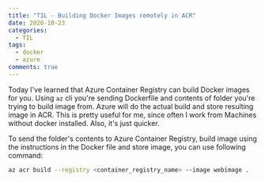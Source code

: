 ```yaml
---
title: "TIL - Building Docker Images remotely in ACR"
date: 2020-10-23
categories:
  - TIL
tags:
  - docker
  - azure
comments: true
---
```


Today I've learned that Azure Container Registry can build Docker images for
you. Using `az` cli you're sending Dockerfile and contents of folder you're
trying to build image from. Azure will do the actual build and store resulting
image in ACR. This is pretty useful for me, since often I work from Machines
without docker installed. Also, it's just quicker.

To send the folder's contents to Azure Container Registry, build image using
the instructions in the Docker file and store image, you can use following
command:

```bash
az acr build --registry <container_registry_name> --image webimage .
```
